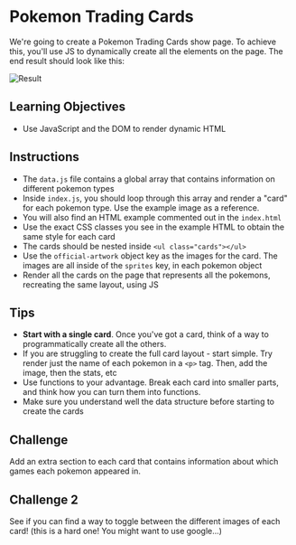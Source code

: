 # Pokemon Trading Cards

We're going to create a Pokemon Trading Cards show page. To achieve this, you'll use JS to dynamically create all the elements on the page. The end result should look like this:

![Result](result.gif)

## Learning Objectives
- Use JavaScript and the DOM to render dynamic HTML

## Instructions
- The `data.js` file contains a global array that contains information on different pokemon types
- Inside `index.js`, you should loop through this array and render a "card" for each pokemon type. Use the example image as a reference. 
- You will also find an HTML example commented out in the `index.html`
- Use the exact CSS classes you see in the example HTML to obtain the same style for each card
- The cards should be nested inside `<ul class="cards"></ul>`
- Use the `official-artwork` object key as the images for the card. The images are all inside of the `sprites` key, in each pokemon object
- Render all the cards on the page that represents all the pokemons, recreating the same layout, using JS

## Tips
- **Start with a single card**. Once you've got a card, think of a way to programmatically create all the others.
- If you are struggling to create the full card layout - start simple. Try render just the name of each pokemon in a `<p>` tag. Then, add the image, then the stats, etc
- Use functions to your advantage. Break each card into smaller parts, and think how you can turn them into functions.
- Make sure you understand well the data structure before starting to create the cards

## Challenge
Add an extra section to each card that contains information about which games each pokemon appeared in.

## Challenge 2
See if you can find a way to toggle between the different images of each card! (this is a hard one! You might want to use google...)

